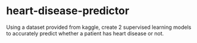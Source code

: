 # heart-disease-predictor
Using a dataset provided from kaggle, create 2 supervised learning models to accurately predict whether a patient has heart disease or not.
